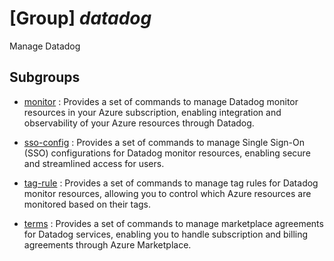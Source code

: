 # [Group] _datadog_

Manage Datadog

## Subgroups

- [monitor](/Commands/datadog/monitor/readme.md)
: Provides a set of commands to manage Datadog monitor resources in your Azure subscription, enabling integration and observability of your Azure resources through Datadog.

- [sso-config](/Commands/datadog/sso-config/readme.md)
: Provides a set of commands to manage Single Sign-On (SSO) configurations for Datadog monitor resources, enabling secure and streamlined access for users.

- [tag-rule](/Commands/datadog/tag-rule/readme.md)
: Provides a set of commands to manage tag rules for Datadog monitor resources, allowing you to control which Azure resources are monitored based on their tags.

- [terms](/Commands/datadog/terms/readme.md)
: Provides a set of commands to manage marketplace agreements for Datadog services, enabling you to handle subscription and billing agreements through Azure Marketplace.

